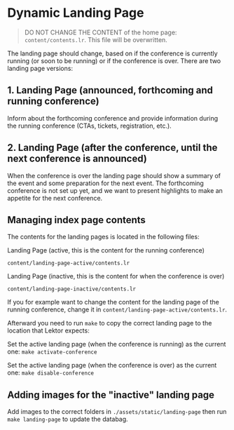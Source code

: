 # Dynamic Landing Page

> DO NOT CHANGE THE CONTENT of the home page: `content/contents.lr`. This file will be overwritten.

The landing page should change, based on if the conference is currently running (or soon to be running) or if the conference is over. There are two landing page versions:

## 1. Landing Page (announced, forthcoming and running conference)

Inform about the forthcoming conference and provide information during the running conference (CTAs, tickets, registration, etc.).

## 2. Landing Page (after the conference, until the next conference is announced)

When the conference is over the landing page should show a summary of the event and some preparation for the next event. The forthcoming
conference is not set up yet, and we want to present highlights to make an appetite for the next conference.

## Managing index page contents

The contents for the landing pages is located in the following files:

Landing Page (active, this is the content for the running conference)

`content/landing-page-active/contents.lr`

Landing Page (inactive, this is the content for when the conference is over)

`content/landing-page-inactive/contents.lr`

If you for example want to change the content for the landing page of the running conference, change it in
`content/landing-page-active/contents.lr`.

Afterward you need to run `make` to copy the correct landing page to the location that Lektor expects:

Set the active landing page (when the conference is running) as the current one:
`make activate-conference`

Set the active landing page (when the conference is over) as the current one:
`make disable-conference`

## Adding images for the "inactive" landing page

Add images to the correct folders in `./assets/static/landing-page` then run `make landing-page` to update the databag.

